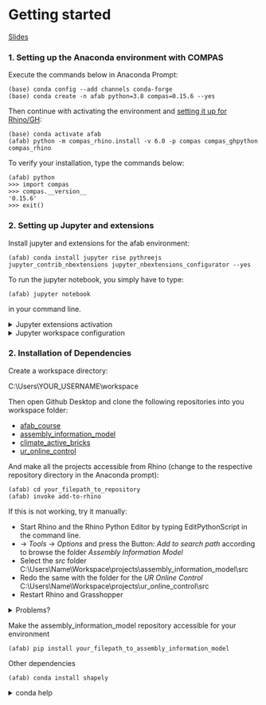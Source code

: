 # Getting started

[Slides](https://docs.google.com/presentation/d/1XW2h3WrHfVG4USUCjJp5Sgxk5VMwEWn4va1VxWz6eRc/edit?usp=sharing)

### 1. Setting up the Anaconda environment with COMPAS

Execute the commands below in Anaconda Prompt:
	
	(base) conda config --add channels conda-forge
	(base) conda create -n afab python=3.8 compas=0.15.6 --yes

Then continue with activating the environment and [setting it up for Rhino/GH]((https://compas-dev.github.io/main/gettingstarted/cad/rhino.html)):
	
	(base) conda activate afab
	(afab) python -m compas_rhino.install -v 6.0 -p compas compas_ghpython compas_rhino
    
To verify your installation, type the commands below:

	(afab) python
	>>> import compas
	>>> compas.__version__
	'0.15.6'
	>>> exit()

### 2. Setting up Jupyter and extensions

Install jupyter and extensions for the afab environment:

    (afab) conda install jupyter rise pythreejs jupyter_contrib_nbextensions jupyter_nbextensions_configurator --yes

To run the jupyter notebook, you simply have to type:

    (afab) jupyter notebook

in your command line.

<details>
<summary>Jupyter extensions activation</summary>
<br>
After installing, you can observe a new tab Nbextensions added to the menu (last entry under "Edit"), in which you can activate the extensions.
</details>

<details>
<summary>Jupyter workspace configuration</summary>
<br>
To configure the workspace, type

    (afab) jupyter notebook --generate-config

This writes a default configuration file into:

`%HOMEPATH%\.jupyter\jupyter_notebook_config.py` (on windows)

If you want jupyter to open in a different directory, then change the following line:

    c.NotebookApp.notebook_dir = 'YOUR_PREFERRED_PATH'
    
</details>

### 2. Installation of Dependencies

Create a workspace directory:

C:\Users\YOUR_USERNAME\workspace

Then open Github Desktop and clone the following repositories into you workspace folder:

* [afab_course](https://github.com/augmentedfabricationlab/afab_course)
* [assembly_information_model](https://github.com/augmentedfabricationlab/assembly_information_model)
* [climate_active_bricks](https://github.com/augmentedfabricationlab/climate_active_bricks)
* [ur_online_control](https://github.com/augmentedfabricationlab/ur_online_control)

And make all the projects accessible from Rhino (change to the respective repository directory in the Anaconda prompt):

	(afab) cd your_filepath_to_repository
	(afab) invoke add-to-rhino
	
If this is not working, try it manually:
* Start Rhino and the Rhino Python Editor by typing EditPythonScript in the command line.
* -> *Tools* -> *Options* and press the Button: *Add to search path* according to browse the folder *Assembly Information Model*
* Select the *src* folder C:\Users\Name\Workspace\projects\assembly_information_model\src
* Redo the same with the folder for the *UR Online Control* C:\Users\Name\Workspace\projects\ur_online_control\src
* Restart Rhino and Grasshopper
	
<details>
<summary>Problems?</summary>

* If invoke is not recognized as command, first install it via pip:
	
		(afab) pip install invoke
	

* You have to change to the respective repository directory in the Anaconda prompt to execute the invoke command:
	
		(afab) cd your_filepath_to_repository
		(afab) invoke add-to-rhino

        
	
</details>
	
Make the assembly_information_model repository accessible for your environment 	
	
	(afab) pip install your_filepath_to_assembly_information_model 
	
Other dependencies
	
	(afab) conda install shapely

<details>
<summary>conda help</summary>

Init conda for the powershell

	(afab) conda init
	(afab) conda init powershell
	
</details>



	
    






